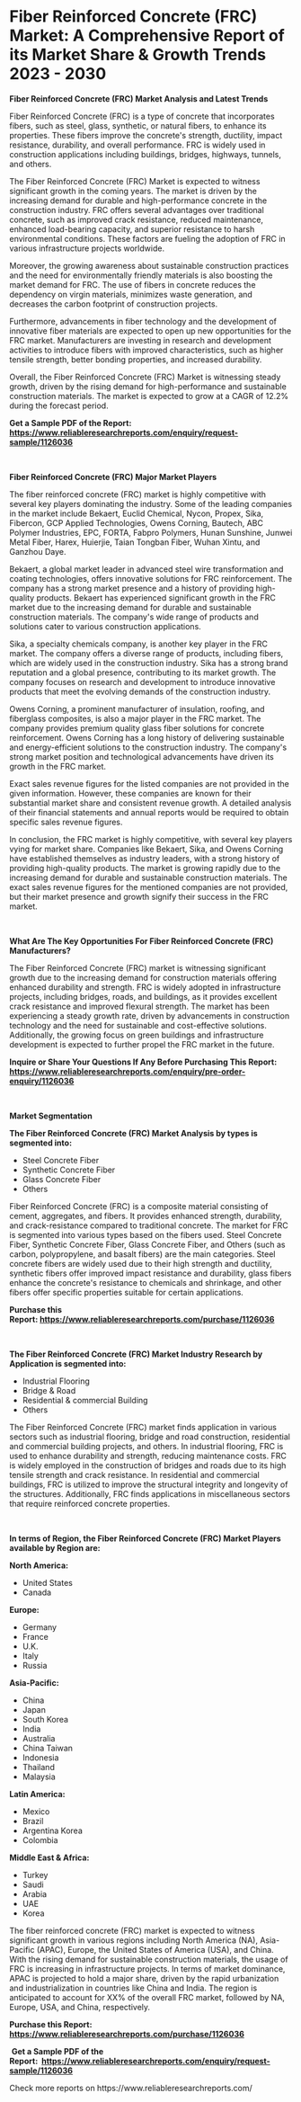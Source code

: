 <p><h1>Fiber Reinforced Concrete (FRC) Market: A Comprehensive Report of its Market Share & Growth Trends 2023 - 2030</h1></p><p><strong>Fiber Reinforced Concrete (FRC) Market Analysis and Latest Trends</strong></p>
<p><p>Fiber Reinforced Concrete (FRC) is a type of concrete that incorporates fibers, such as steel, glass, synthetic, or natural fibers, to enhance its properties. These fibers improve the concrete's strength, ductility, impact resistance, durability, and overall performance. FRC is widely used in construction applications including buildings, bridges, highways, tunnels, and others.</p><p>The Fiber Reinforced Concrete (FRC) Market is expected to witness significant growth in the coming years. The market is driven by the increasing demand for durable and high-performance concrete in the construction industry. FRC offers several advantages over traditional concrete, such as improved crack resistance, reduced maintenance, enhanced load-bearing capacity, and superior resistance to harsh environmental conditions. These factors are fueling the adoption of FRC in various infrastructure projects worldwide.</p><p>Moreover, the growing awareness about sustainable construction practices and the need for environmentally friendly materials is also boosting the market demand for FRC. The use of fibers in concrete reduces the dependency on virgin materials, minimizes waste generation, and decreases the carbon footprint of construction projects.</p><p>Furthermore, advancements in fiber technology and the development of innovative fiber materials are expected to open up new opportunities for the FRC market. Manufacturers are investing in research and development activities to introduce fibers with improved characteristics, such as higher tensile strength, better bonding properties, and increased durability.</p><p>Overall, the Fiber Reinforced Concrete (FRC) Market is witnessing steady growth, driven by the rising demand for high-performance and sustainable construction materials. The market is expected to grow at a CAGR of 12.2% during the forecast period.</p></p>
<p><strong>Get a Sample PDF of the Report:&nbsp; <a href="https://www.reliableresearchreports.com/enquiry/request-sample/1126036">https://www.reliableresearchreports.com/enquiry/request-sample/1126036</a></strong></p>
<p>&nbsp;</p>
<p><strong>Fiber Reinforced Concrete (FRC) Major Market Players</strong></p>
<p><p>The fiber reinforced concrete (FRC) market is highly competitive with several key players dominating the industry. Some of the leading companies in the market include Bekaert, Euclid Chemical, Nycon, Propex, Sika, Fibercon, GCP Applied Technologies, Owens Corning, Bautech, ABC Polymer Industries, EPC, FORTA, Fabpro Polymers, Hunan Sunshine, Junwei Metal Fiber, Harex, Huierjie, Taian Tongban Fiber, Wuhan Xintu, and Ganzhou Daye.</p><p>Bekaert, a global market leader in advanced steel wire transformation and coating technologies, offers innovative solutions for FRC reinforcement. The company has a strong market presence and a history of providing high-quality products. Bekaert has experienced significant growth in the FRC market due to the increasing demand for durable and sustainable construction materials. The company's wide range of products and solutions cater to various construction applications.</p><p>Sika, a specialty chemicals company, is another key player in the FRC market. The company offers a diverse range of products, including fibers, which are widely used in the construction industry. Sika has a strong brand reputation and a global presence, contributing to its market growth. The company focuses on research and development to introduce innovative products that meet the evolving demands of the construction industry.</p><p>Owens Corning, a prominent manufacturer of insulation, roofing, and fiberglass composites, is also a major player in the FRC market. The company provides premium quality glass fiber solutions for concrete reinforcement. Owens Corning has a long history of delivering sustainable and energy-efficient solutions to the construction industry. The company's strong market position and technological advancements have driven its growth in the FRC market.</p><p>Exact sales revenue figures for the listed companies are not provided in the given information. However, these companies are known for their substantial market share and consistent revenue growth. A detailed analysis of their financial statements and annual reports would be required to obtain specific sales revenue figures.</p><p>In conclusion, the FRC market is highly competitive, with several key players vying for market share. Companies like Bekaert, Sika, and Owens Corning have established themselves as industry leaders, with a strong history of providing high-quality products. The market is growing rapidly due to the increasing demand for durable and sustainable construction materials. The exact sales revenue figures for the mentioned companies are not provided, but their market presence and growth signify their success in the FRC market.</p></p>
<p>&nbsp;</p>
<p><strong>What Are The Key Opportunities For Fiber Reinforced Concrete (FRC) Manufacturers?</strong></p>
<p><p>The Fiber Reinforced Concrete (FRC) market is witnessing significant growth due to the increasing demand for construction materials offering enhanced durability and strength. FRC is widely adopted in infrastructure projects, including bridges, roads, and buildings, as it provides excellent crack resistance and improved flexural strength. The market has been experiencing a steady growth rate, driven by advancements in construction technology and the need for sustainable and cost-effective solutions. Additionally, the growing focus on green buildings and infrastructure development is expected to further propel the FRC market in the future.</p></p>
<p><strong>Inquire or Share Your Questions If Any Before Purchasing This Report: <a href="https://www.reliableresearchreports.com/enquiry/pre-order-enquiry/1126036">https://www.reliableresearchreports.com/enquiry/pre-order-enquiry/1126036</a></strong></p>
<p>&nbsp;</p>
<p><strong>Market Segmentation</strong></p>
<p><strong>The Fiber Reinforced Concrete (FRC) Market Analysis by types is segmented into:</strong></p>
<p><ul><li>Steel Concrete Fiber</li><li>Synthetic Concrete Fiber</li><li>Glass Concrete Fiber</li><li>Others</li></ul></p>
<p><p>Fiber Reinforced Concrete (FRC) is a composite material consisting of cement, aggregates, and fibers. It provides enhanced strength, durability, and crack-resistance compared to traditional concrete. The market for FRC is segmented into various types based on the fibers used. Steel Concrete Fiber, Synthetic Concrete Fiber, Glass Concrete Fiber, and Others (such as carbon, polypropylene, and basalt fibers) are the main categories. Steel concrete fibers are widely used due to their high strength and ductility, synthetic fibers offer improved impact resistance and durability, glass fibers enhance the concrete's resistance to chemicals and shrinkage, and other fibers offer specific properties suitable for certain applications.</p></p>
<p><strong>Purchase this Report:&nbsp;<a href="https://www.reliableresearchreports.com/purchase/1126036">https://www.reliableresearchreports.com/purchase/1126036</a></strong></p>
<p>&nbsp;</p>
<p><strong>The Fiber Reinforced Concrete (FRC) Market Industry Research by Application is segmented into:</strong></p>
<p><ul><li>Industrial Flooring</li><li>Bridge & Road</li><li>Residential & commercial Building</li><li>Others</li></ul></p>
<p><p>The Fiber Reinforced Concrete (FRC) market finds application in various sectors such as industrial flooring, bridge and road construction, residential and commercial building projects, and others. In industrial flooring, FRC is used to enhance durability and strength, reducing maintenance costs. FRC is widely employed in the construction of bridges and roads due to its high tensile strength and crack resistance. In residential and commercial buildings, FRC is utilized to improve the structural integrity and longevity of the structures. Additionally, FRC finds applications in miscellaneous sectors that require reinforced concrete properties.</p></p>
<p>&nbsp;</p>
<p><strong>In terms of Region, the Fiber Reinforced Concrete (FRC) Market Players available by Region are:</strong></p>
<p>
    <p> <strong> North America: </strong>
        <ul>
            <li>United States</li>
            <li>Canada</li>
        </ul>
        </p> 
    <p> <strong> Europe: </strong>
        <ul>
            <li>Germany</li>
            <li>France</li>
            <li>U.K.</li>
            <li>Italy</li>
            <li>Russia</li>
        </ul>
        </p> 
    <p> <strong> Asia-Pacific: </strong>
        <ul>
            <li>China</li>
            <li>Japan</li>
            <li>South Korea</li>
            <li>India</li>
            <li>Australia</li>
            <li>China Taiwan</li>
            <li>Indonesia</li>
            <li>Thailand</li>
            <li>Malaysia</li>
        </ul>
        </p> 
    <p> <strong> Latin America: </strong>
        <ul>
            <li>Mexico</li>
            <li>Brazil</li>
            <li>Argentina Korea</li>
            <li>Colombia</li>
        </ul>
        </p> 
    <p> <strong> Middle East & Africa: </strong>
        <ul>
            <li>Turkey</li>
            <li>Saudi</li>
            <li>Arabia</li>
            <li>UAE</li>
            <li>Korea</li>
        </ul>
    </p>
    </p>
<p><p>The fiber reinforced concrete (FRC) market is expected to witness significant growth in various regions including North America (NA), Asia-Pacific (APAC), Europe, the United States of America (USA), and China. With the rising demand for sustainable construction materials, the usage of FRC is increasing in infrastructure projects. In terms of market dominance, APAC is projected to hold a major share, driven by the rapid urbanization and industrialization in countries like China and India. The region is anticipated to account for XX% of the overall FRC market, followed by NA, Europe, USA, and China, respectively.</p></p>
<p><strong>Purchase this Report: <a href="https://www.reliableresearchreports.com/purchase/1126036">https://www.reliableresearchreports.com/purchase/1126036</a></strong></p>
<p>&nbsp;<strong>Get a Sample PDF of the Report:&nbsp;&nbsp;<a href="https://www.reliableresearchreports.com/enquiry/request-sample/1126036">https://www.reliableresearchreports.com/enquiry/request-sample/1126036</a></strong></p>
<p><strong></strong></p>
<p>Check more reports on https://www.reliableresearchreports.com/</p>